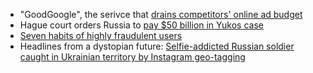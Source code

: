 * "GoodGoogle", the serivce that [drains competitors' online ad budget](http://krebsonsecurity.com/2014/07/service-drains-competitors-online-ad-budget/)
* Hague court orders Russia to [pay $50 billion in Yukos case](http://www.reuters.com/article/2014/07/28/us-russia-yukos-idUSKBN0FW0TP20140728)
* [Seven habits of highly fraudulent users](http://blog.siftscience.com/seven-habits-of-highly-fraudulent-users/)
* Headlines from a dystopian future: [Selfie-addicted Russian soldier caught in Ukrainian territory by Instagram geo-tagging](http://www.thedrum.com/news/2014/07/31/selfie-addicted-russian-soldier-caught-ukrainian-territory-instagram-geo-tagging-0)